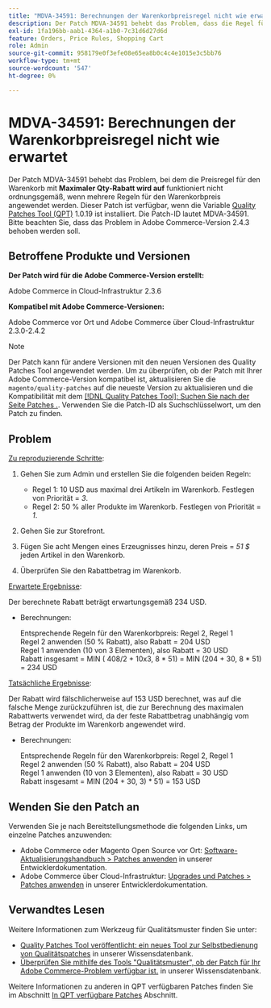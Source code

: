 ```yaml
---
title: "MDVA-34591: Berechnungen der Warenkorbpreisregel nicht wie erwartet"
description: Der Patch MDVA-34591 behebt das Problem, dass die Regel für den Warenkorbpreis mit **Höchster Mengenrabatt** nicht richtig funktioniert, wenn mehrere Regeln für Warenkorbpreise angewendet werden. Dieser Patch ist verfügbar, wenn das [Quality Patches Tool (QPT)](/help/announcements/adobe-commerce-announcements/magento-quality-patches-released-new-tool-to-self-serve-quality-patches.md) 1.0.19 installiert ist. Die Patch-ID lautet MDVA-34591. Bitte beachten Sie, dass das Problem in Adobe Commerce-Version 2.4.3 behoben werden soll.
exl-id: 1fa196bb-aab1-4364-a1b0-7c31d6d27d6d
feature: Orders, Price Rules, Shopping Cart
role: Admin
source-git-commit: 958179e0f3efe08e65ea8b0c4c4e1015e3c5bb76
workflow-type: tm+mt
source-wordcount: '547'
ht-degree: 0%

---
```


# MDVA-34591: Berechnungen der Warenkorbpreisregel nicht wie erwartet

Der Patch MDVA-34591 behebt das Problem, bei dem die Preisregel für den Warenkorb mit **Maximaler Qty-Rabatt wird auf** funktioniert nicht ordnungsgemäß, wenn mehrere Regeln für den Warenkorbpreis angewendet werden. Dieser Patch ist verfügbar, wenn die Variable [Quality Patches Tool (QPT)](/help/announcements/adobe-commerce-announcements/magento-quality-patches-released-new-tool-to-self-serve-quality-patches.md) 1.0.19 ist installiert. Die Patch-ID lautet MDVA-34591. Bitte beachten Sie, dass das Problem in Adobe Commerce-Version 2.4.3 behoben werden soll.

## Betroffene Produkte und Versionen

**Der Patch wird für die Adobe Commerce-Version erstellt:**

Adobe Commerce in Cloud-Infrastruktur 2.3.6

**Kompatibel mit Adobe Commerce-Versionen:**

Adobe Commerce vor Ort und Adobe Commerce über Cloud-Infrastruktur 2.3.0-2.4.2

>[!NOTE]
>
>Der Patch kann für andere Versionen mit den neuen Versionen des Quality Patches Tool angewendet werden. Um zu überprüfen, ob der Patch mit Ihrer Adobe Commerce-Version kompatibel ist, aktualisieren Sie die `magento/quality-patches` auf die neueste Version zu aktualisieren und die Kompatibilität mit dem [[!DNL Quality Patches Tool]: Suchen Sie nach der Seite Patches .](https://devdocs.magento.com/quality-patches/tool.html#patch-grid). Verwenden Sie die Patch-ID als Suchschlüsselwort, um den Patch zu finden.

## Problem

<u>Zu reproduzierende Schritte</u>:

1. Gehen Sie zum Admin und erstellen Sie die folgenden beiden Regeln:

   * Regel 1: 10 USD aus maximal drei Artikeln im Warenkorb. Festlegen von Priorität = *3*.
   * Regel 2: 50 % aller Produkte im Warenkorb. Festlegen von Priorität = *1*.

1. Gehen Sie zur Storefront.

1. Fügen Sie acht Mengen eines Erzeugnisses hinzu, deren Preis = *51 $* jeden Artikel in den Warenkorb.

1. Überprüfen Sie den Rabattbetrag im Warenkorb.

<u>Erwartete Ergebnisse</u>:

Der berechnete Rabatt beträgt erwartungsgemäß 234 USD.

* Berechnungen:

  Entsprechende Regeln für den Warenkorbpreis: Regel 2, Regel 1\
  Regel 2 anwenden (50 % Rabatt), also Rabatt = 204 USD\
  Regel 1 anwenden (10 von 3 Elementen), also Rabatt = 30 USD\
  Rabatt insgesamt = MIN ( 408/2 + 10x3, 8 &#42; 51) = MIN (204 + 30, 8 &#42; 51) = 234 USD

<u>Tatsächliche Ergebnisse</u>:

Der Rabatt wird fälschlicherweise auf 153 USD berechnet, was auf die falsche Menge zurückzuführen ist, die zur Berechnung des maximalen Rabattwerts verwendet wird, da der feste Rabattbetrag unabhängig vom Betrag der Produkte im Warenkorb angewendet wird.

* Berechnungen:

  Entsprechende Regeln für den Warenkorbpreis: Regel 2, Regel 1\
  Regel 2 anwenden (50 % Rabatt), also Rabatt = 204 USD\
  Regel 1 anwenden (10 von 3 Elementen), also Rabatt = 30 USD\
  Rabatt insgesamt = MIN (204 + 30, 3) &#42; 51) = 153 USD

## Wenden Sie den Patch an

Verwenden Sie je nach Bereitstellungsmethode die folgenden Links, um einzelne Patches anzuwenden:

* Adobe Commerce oder Magento Open Source vor Ort: [Software-Aktualisierungshandbuch > Patches anwenden](https://devdocs.magento.com/guides/v2.4/comp-mgr/patching/mqp.html) in unserer Entwicklerdokumentation.
* Adobe Commerce über Cloud-Infrastruktur: [Upgrades und Patches > Patches anwenden](https://devdocs.magento.com/cloud/project/project-patch.html) in unserer Entwicklerdokumentation.

## Verwandtes Lesen

Weitere Informationen zum Werkzeug für Qualitätsmuster finden Sie unter:

* [Quality Patches Tool veröffentlicht: ein neues Tool zur Selbstbedienung von Qualitätspatches](/help/announcements/adobe-commerce-announcements/magento-quality-patches-released-new-tool-to-self-serve-quality-patches.md) in unserer Wissensdatenbank.
* [Überprüfen Sie mithilfe des Tools &quot;Qualitätsmuster&quot;, ob der Patch für Ihr Adobe Commerce-Problem verfügbar ist.](/help/support-tools/patches-available-in-qpt-tool/check-patch-for-magento-issue-with-magento-quality-patches.md) in unserer Wissensdatenbank.

Weitere Informationen zu anderen in QPT verfügbaren Patches finden Sie im Abschnitt [In QPT verfügbare Patches](https://support.magento.com/hc/en-us/sections/360010506631-Patches-available-in-MQP-tool-) Abschnitt.
